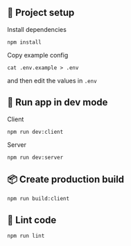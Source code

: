 ## 🔧 Project setup

Install dependencies

```
npm install
```

Copy example config

```
cat .env.example > .env
```

and then edit the values in `.env`

## 🚀 Run app in dev mode

Client

```
npm run dev:client
```

Server

```
npm run dev:server
```

## 📦 Create production build

```
npm run build:client
```

## 🚨 Lint code

```
npm run lint
```
